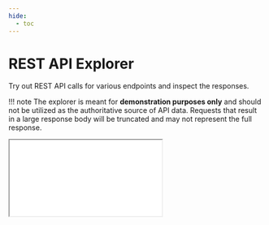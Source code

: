 ```yaml
---
hide:
  - toc
---
```


# REST API Explorer

Try out REST API calls for various endpoints and inspect the responses.  

!!! note
    The explorer is meant for **demonstration purposes only** and should not be utilized 
    as the authoritative source of API data. Requests that result in a large response body 
    will be truncated and may not represent the full response.  


<!-- Using the raw HTML for admonition here so we can display on demand -->
<div class="neon-data-api-app-ie" data-docs-app-ie-display="block" style="display: none;">
  <div class="admonition note">
    <p class="admonition-title">Note</p>
    <p>The REST API Explorer requires a modern browser for full support:<br>
    <strong><a href="https://www.mozilla.org/en-US/firefox/new/">Firefox</a></strong>
    &nbsp;&nbsp;&nbsp;&nbsp;
    <strong><a href="https://www.google.com/chrome/">Chrome</a></strong>
    &nbsp;&nbsp;&nbsp;&nbsp;
    <strong><a href="https://www.apple.com/safari/">Safari</a></strong>&nbsp;&nbsp;&nbsp;&nbsp;
    <strong><a href="https://www.microsoft.com/en-us/windows/microsoft-edge">Edge</a></strong></p>
  </div>
</div>

<iframe id="swagger-frame" src="/data-api/explorer/build/index.html?{{TIMESTAMP}}" scrolling="no" class="swagger-docs">
</iframe>
